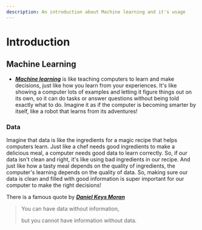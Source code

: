 ```yaml
---
description: An introduction about Machine learning and it's usage
---
```


# Introduction

## Machine Learning

* [_**Machine learning**_](https://www.ibm.com/topics/machine-learning) is like teaching computers to learn and make decisions, just like how you learn from your experiences. It's like showing a computer lots of examples and letting it figure things out on its own, so it can do tasks or answer questions without being told exactly what to do. Imagine it as if the computer is becoming smarter by itself, like a robot that learns from its adventures!

### Data

Imagine that data is like the ingredients for a magic recipe that helps computers learn. Just like a chef needs good ingredients to make a delicious meal, a computer needs good data to learn correctly. So, if our data isn't clean and right, it's like using bad ingredients in our recipe. And just like how a tasty meal depends on the quality of ingredients, the computer's learning depends on the quality of data. So, making sure our data is clean and filled with good information is super important for our computer to make the right decisions!

There is a famous quote by [_**Daniel Keys Moran**_ ](https://en.wikipedia.org/wiki/Daniel\_Keys\_Moran)

> &#x20;                     You can have data without information,&#x20;
>
> &#x20;                                                         but you cannot have information without data.
